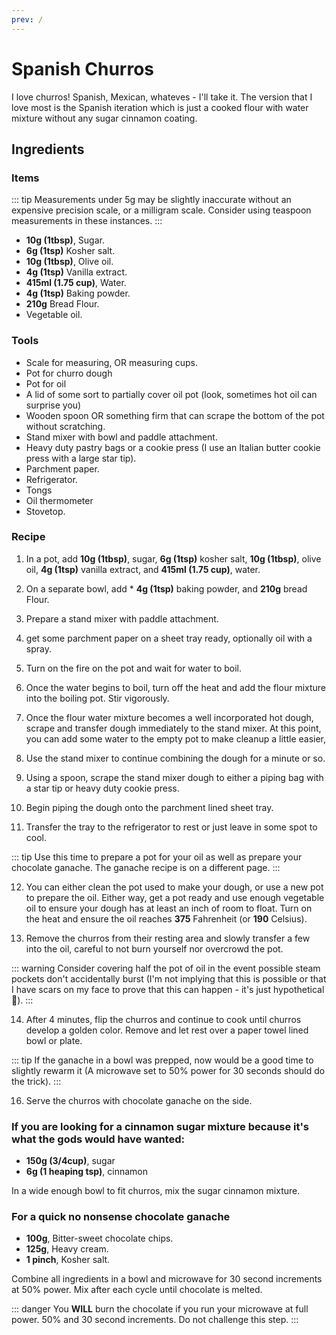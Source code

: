 ```yaml
---
prev: /
---
```


# Spanish Churros

I love churros! Spanish, Mexican, whateves - I'll take it. The version that I love most is the Spanish iteration which is just a cooked flour with water mixture without any sugar cinnamon coating.

## Ingredients

### Items

::: tip
Measurements under 5g may be slightly inaccurate without an expensive precision scale, or a milligram scale. Consider using teaspoon measurements in these instances.
:::

* **10g (1tbsp)**, Sugar.
* **6g (1tsp)** Kosher salt.
* **10g (1tbsp)**, Olive oil.
* **4g (1tsp)** Vanilla extract.
* **415ml (1.75 cup)**, Water.
* **4g (1tsp)** Baking powder.
* **210g** Bread Flour.
* Vegetable oil.

### Tools

* Scale for measuring, OR measuring cups.
* Pot for churro dough
* Pot for oil
* A lid of some sort to partially cover oil pot (look, sometimes hot oil can surprise you)
* Wooden spoon OR something firm that can scrape the bottom of the pot without scratching.
* Stand mixer with bowl and paddle attachment.
* Heavy duty pastry bags or a cookie press (I use an Italian butter cookie press with a large star tip).
* Parchment paper.
* Refrigerator.
* Tongs
* Oil thermometer
* Stovetop.

### Recipe

1. In a pot, add **10g (1tbsp)**, sugar, **6g (1tsp)** kosher salt, **10g (1tbsp)**, olive oil, **4g (1tsp)** vanilla extract, and **415ml (1.75 cup)**, water.

2. On a separate bowl, add * **4g (1tsp)** baking powder, and **210g** bread Flour.

3. Prepare a stand mixer with paddle attachment.

4. get some parchment paper on a sheet tray ready, optionally oil with a spray.

5. Turn on the fire on the pot and wait for water to boil.

6. Once the water begins to boil, turn off the heat and add the flour mixture into the boiling pot. Stir vigorously.

7. Once the flour water mixture becomes a well incorporated hot dough, scrape and transfer dough immediately to the stand mixer. At this point, you can add some water to the empty pot to make cleanup a little easier,

8. Use the stand mixer to continue combining the dough for a minute or so.

9. Using a spoon, scrape the stand mixer dough to either a piping bag with a star tip or heavy duty cookie press.

10. Begin piping the dough onto the parchment lined sheet tray.

11. Transfer the tray to the refrigerator to rest or just leave in some spot to cool.

::: tip
Use this time to prepare a pot for your oil as well as prepare your chocolate ganache. The ganache recipe is on a different page.
:::

12. You can either clean the pot used to make your dough, or use a new pot to prepare the oil. Either way, get a pot ready and use enough vegetable oil to ensure your dough has at least an inch of room to float. Turn on the heat and ensure the oil reaches **375** Fahrenheit (or **190** Celsius).

13. Remove the churros from their resting area and slowly transfer a few into the oil, careful to not burn yourself nor overcrowd the pot.

::: warning
Consider covering half the pot of oil in the event possible steam pockets don't accidentally burst (I'm not implying that this is possible or that I have scars on my face to prove that this can happen - it's just hypothetical :grimacing:).
:::

14. After 4 minutes, flip the churros and continue to cook until churros develop a golden color. Remove and let rest over a paper towel lined bowl or plate.

::: tip
If the ganache in a bowl was prepped, now would be a good time to slightly rewarm it (A microwave set to 50% power for 30 seconds should do the trick).
:::

16. Serve the churros with chocolate ganache on the side.

### If you are looking for a cinnamon sugar mixture because it's what the gods would have wanted:
* **150g (3/4cup)**, sugar
* **6g (1 heaping tsp)**, cinnamon

In a wide enough bowl to fit churros, mix the sugar cinnamon mixture.

### For a quick no nonsense chocolate ganache
* **100g**, Bitter-sweet chocolate chips.
* **125g**, Heavy cream.
* **1 pinch**, Kosher salt.

Combine all ingredients in a bowl and microwave for 30 second increments at 50% power. Mix after each cycle until chocolate is melted.

::: danger
You **WILL** burn the chocolate if you run your microwave at full power. 50% and 30 second increments. Do not challenge this step.
:::
